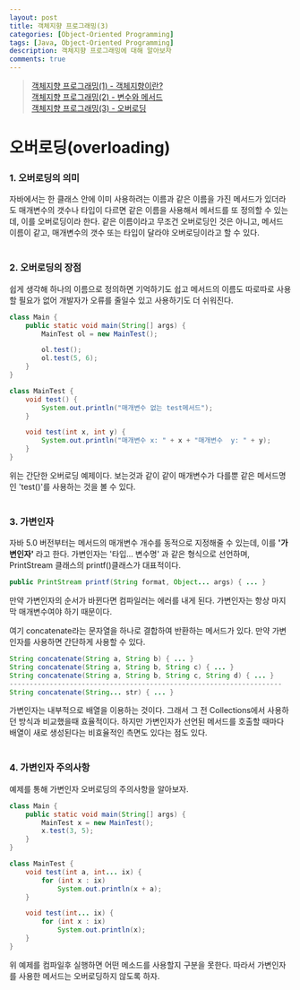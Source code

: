 ```yaml
---
layout: post
title: 객체지향 프로그래밍(3)
categories: [Object-Oriented Programming]
tags: [Java, Object-Oriented Programming]
description: 객체지향 프로그래밍에 대해 알아보자
comments: true
---
```


> [객체지향 프로그래밍(1) - 객체지향이란?](https://keencho.github.io/object-oriented%20programming/2019/03/31/java-%EA%B0%9D%EC%B2%B4%EC%A7%80%ED%96%A51.html)  
> [객체지향 프로그래밍(2) - 변수와 메서드](https://keencho.github.io/object-oriented%20programming/2019/04/02/java-%EA%B0%9D%EC%B2%B4%EC%A7%80%ED%96%A52.html)  
> [객체지향 프로그래밍(3) - 오버로딩](https://keencho.github.io/object-oriented%20programming/2019/04/05/java-%EA%B0%9D%EC%B2%B4%EC%A7%80%ED%96%A53.html)  

# **오버로딩(overloading)**  
### 1. 오버로딩의 의미  
자바에서는 한 클래스 안에 이미 사용하려는 이름과 같은 이름을 가진 메서드가 있더라도 매개변수의 갯수나 타입이 다르면 같은 이름을 사용해서 메서드를 또 정의할 수 있는데, 이를 오버로딩이라 한다. 같은 이름이라고 무조건 오버로딩인 것은 아니고, 메서드 이름이 같고, 매개변수의 갯수 또는 타입이 달라야 오버로딩이라고 할 수 있다.  
<br>  
### 2. 오버로딩의 장점  
쉽게 생각해 하나의 이름으로 정의하면 기억하기도 쉽고 메서드의 이름도 따로따로 사용할 필요가 없어 개발자가 오류를 줄일수 있고 사용하기도 더 쉬워진다.  
~~~java
class Main {
	public static void main(String[] args) {
		MainTest ol = new MainTest();

		ol.test();
		ol.test(5, 6);
	}
}

class MainTest {
	void test() {
		System.out.println("매개변수 없는 test메서드");
	}

	void test(int x, int y) {
		System.out.println("매개변수 x: " + x + "매개변수  y: " + y);
	}
}
~~~  
위는 간단한 오버로딩 예제이다. 보는것과 같이 같이 매개변수가 다를뿐 같은 메서드명인 'test()'를 사용하는 것을 볼 수 있다.  
<br>  
### 3. 가변인자  
자바 5.0 버전부터는 메서드의 매개변수 개수를 동적으로 지정해줄 수 있는데, 이를 **'가변인자'** 라고 한다. 가변인자는 '타입... 변수명' 과 같은 형식으로 선언하며, PrintStream 클래스의 printf()클래스가 대표적이다.  
~~~java
public PrintStream printf(String format, Object... args) { ... }
~~~  
만약 가변인자의 순서가 바뀐다면 컴파일러는 에러를 내게 된다. 가변인자는 항상 마지막 매개변수여야 하기 때문이다.

여기 concatenate라는 문자열을 하나로 결합하여 반환하는 메서드가 있다. 만약 가변인자를 사용하면 간단하게 사용할 수 있다.  
~~~java
String concatenate(String a, String b) { ... }
String concatenate(String a, String b, String c) { ... }
String concatenate(String a, String b, String c, String d) { ... }
--------------------------------------------------------------------
String concatenate(String... str) { ... }
~~~  
가변인자는 내부적으로 배열을 이용하는 것이다. 그래서 그 전 Collections에서 사용하던 방식과 비교했을때 효율적이다. 하지만 가변인자가 선언된 메서드를 호출할 때마다 배열이 새로 생성된다는 비효율적인 측면도 있다는 점도 있다.  
<br>  
### 4. 가변인자 주의사항  
예제를 통해 가변인자 오버로딩의 주의사항을 알아보자.  
~~~java
class Main {
	public static void main(String[] args) {
		MainTest x = new MainTest();
		x.test(3, 5);
	}
}

class MainTest {
	void test(int a, int... ix) {
		for (int x : ix)
			System.out.println(x + a);
	}

	void test(int... ix) {
		for (int x : ix)
			System.out.println(x);
	}
}
~~~  
위 예제를 컴파일후 실행하면 어떤 메소드를 사용할지 구분을 못한다. 따라서 가변인자를 사용한 메서드는 오버로딩하지 않도록 하자.

